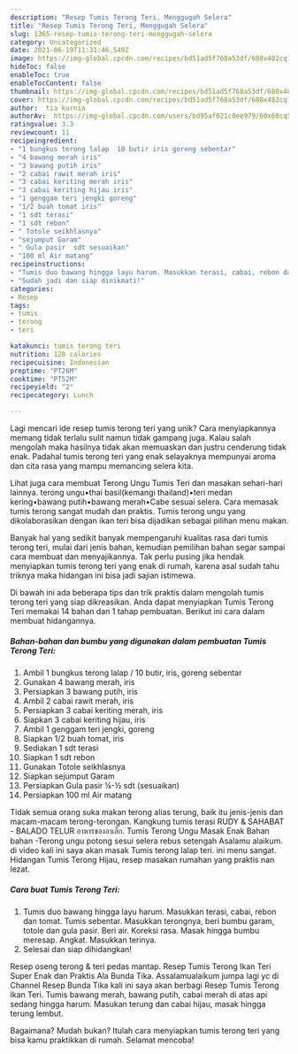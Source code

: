 ```yaml
---
description: "Resep Tumis Terong Teri, Menggugah Selera"
title: "Resep Tumis Terong Teri, Menggugah Selera"
slug: 1365-resep-tumis-terong-teri-menggugah-selera
category: Uncategorized
date: 2021-06-19T11:31:46.549Z
image: https://img-global.cpcdn.com/recipes/bd51ad5f768a53df/680x482cq70/tumis-terong-teri-foto-resep-utama.jpg
hideToc: false
enableToc: true
enableTocContent: false
thumbnail: https://img-global.cpcdn.com/recipes/bd51ad5f768a53df/680x482cq70/tumis-terong-teri-foto-resep-utama.jpg
cover: https://img-global.cpcdn.com/recipes/bd51ad5f768a53df/680x482cq70/tumis-terong-teri-foto-resep-utama.jpg
author:  tia kurnia
authorAv:  https://img-global.cpcdn.com/users/bd95af021c8ee979/60x60cq50/avatar.jpg
ratingvalue: 3.3
reviewcount: 11
recipeingredient:
- "1 bungkus terong lalap  10 butir iris goreng sebentar"
- "4 bawang merah iris"
- "3 bawang putih iris"
- "2 cabai rawit merah iris"
- "3 cabai keriting merah iris"
- "3 cabai keriting hijau iris"
- "1 genggam teri jengki goreng"
- "1/2 buah tomat iris"
- "1 sdt terasi"
- "1 sdt rebon"
- " Totole seikhlasnya"
- "sejumput Garam"
- " Gula pasir  sdt sesuaikan"
- "100 ml Air matang"
recipeinstructions:
- "Tumis duo bawang hingga layu harum. Masukkan terasi, cabai, rebon dan tomat. Tumis sebentar. Masukkan terongnya, beri bumbu garam, totole dan gula pasir. Beri air. Koreksi rasa. Masak hingga bumbu meresap. Angkat. Masukkan terinya."
- "Sudah jadi dan siap dinikmati!"
categories:
- Resep
tags:
- tumis
- terong
- teri

katakunci: tumis terong teri 
nutrition: 128 calories
recipecuisine: Indonesian
preptime: "PT26M"
cooktime: "PT52M"
recipeyield: "2"
recipecategory: Lunch

---
```



Lagi mencari ide resep tumis terong teri yang unik? Cara menyiapkannya memang tidak terlalu sulit namun tidak gampang juga. Kalau salah mengolah maka hasilnya tidak akan memuaskan dan justru cenderung tidak enak. Padahal tumis terong teri yang enak selayaknya mempunyai aroma dan cita rasa yang mampu memancing selera kita.


Lihat juga cara membuat Terong Ungu Tumis Teri dan masakan sehari-hari lainnya. terong ungu•thai basil(kemangi thailand)•teri medan kering•bawang putih•bawang merah•Cabe sesuai selera. Cara memasak tumis terong sangat mudah dan praktis. Tumis terong ungu yang dikolaborasikan dengan ikan teri bisa dijadikan sebagai pilihan menu makan.

Banyak hal yang sedikit banyak mempengaruhi kualitas rasa dari tumis terong teri, mulai dari jenis bahan, kemudian pemilihan bahan segar sampai cara membuat dan menyajikannya. Tak perlu pusing jika hendak menyiapkan tumis terong teri yang enak di rumah, karena asal sudah tahu triknya maka hidangan ini bisa jadi sajian istimewa.


Di bawah ini ada beberapa tips dan trik praktis dalam mengolah tumis terong teri yang siap dikreasikan. Anda dapat menyiapkan Tumis Terong Teri memakai 14 bahan dan 1 tahap pembuatan. Berikut ini cara dalam membuat hidangannya.

<!--inarticleads1-->

##### Bahan-bahan dan bumbu yang digunakan dalam pembuatan Tumis Terong Teri:

1. Ambil 1 bungkus terong lalap / 10 butir, iris, goreng sebentar
1. Gunakan 4 bawang merah, iris
1. Persiapkan 3 bawang putih, iris
1. Ambil 2 cabai rawit merah, iris
1. Persiapkan 3 cabai keriting merah, iris
1. Siapkan 3 cabai keriting hijau, iris
1. Ambil 1 genggam teri jengki, goreng
1. Siapkan 1/2 buah tomat, iris
1. Sediakan 1 sdt terasi
1. Siapkan 1 sdt rebon
1. Gunakan  Totole seikhlasnya
1. Siapkan sejumput Garam
1. Persiapkan  Gula pasir ¼-½ sdt (sesuaikan)
1. Persiapkan 100 ml Air matang


Tidak semua orang suka makan terong alias terung, baik itu jenis-jenis dan macam-macam terong-terongan. Kangkung tumis terasi RUDY &amp; SAHABAT - BALADO TELUR อาหารของอาเล็ก. Tumis Terong Ungu Masak Enak Bahan bahan -Terong ungu potong sesui selera rebus setengah Asalamu alaikum. di video kali ini saya akan masak Tumis terong lalap teri. ini menu sangat. Hidangan Tumis Terong Hijau, resep masakan rumahan yang praktis nan lezat. 

<!--inarticleads2-->

##### Cara buat Tumis Terong Teri:

1. Tumis duo bawang hingga layu harum. Masukkan terasi, cabai, rebon dan tomat. Tumis sebentar. Masukkan terongnya, beri bumbu garam, totole dan gula pasir. Beri air. Koreksi rasa. Masak hingga bumbu meresap. Angkat. Masukkan terinya.
1. Selesai dan siap dihidangkan!

Resep oseng terong &amp; teri pedas mantap. Resep Tumis Terong Ikan Teri Super Enak dan Praktis Ala Bunda Tika. Assalamualaikum jumpa lagi yc di Channel Resep Bunda Tika kali ini saya akan berbagi Resep Tumis Terong Ikan Teri. Tumis bawang merah, bawang putih, cabai merah di atas api sedang hingga harum. Masukan terung dan cabai hijau, masak hingga terung lembut. 

Bagaimana? Mudah bukan? Itulah cara menyiapkan tumis terong teri yang bisa kamu praktikkan di rumah. Selamat mencoba!
